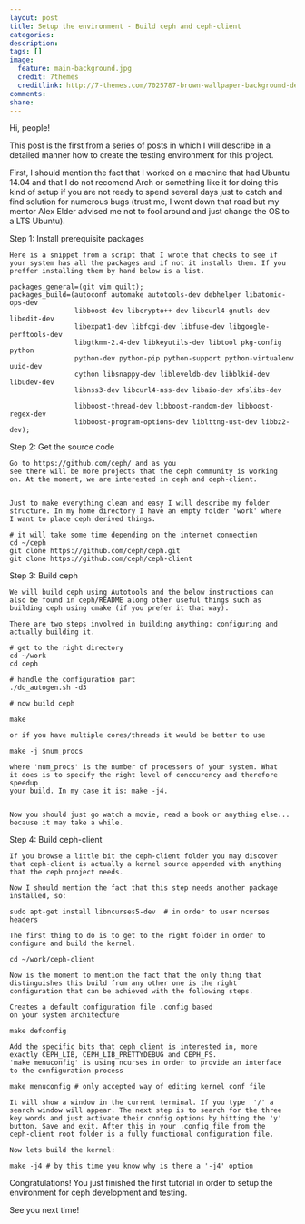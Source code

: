 ```yaml
---
layout: post
title: Setup the environment - Build ceph and ceph-client
categories:
description:
tags: []
image:
  feature: main-background.jpg
  credit: 7themes
  creditlink: http://7-themes.com/7025787-brown-wallpaper-background-dekstop.html
comments:
share:
---
```


Hi, people!


This post is the first from a series of posts in which I will describe
in a detailed manner how to create the testing environment for this
project.

First, I should mention the fact that I worked on a machine that had
Ubuntu 14.04 and that I do not recomend Arch or something like it for
doing this kind of setup if you are not ready to spend several days just
to catch and find solution for numerous bugs (trust me, I went down that
road but my mentor Alex Elder advised me not to fool around and just
change the OS to a LTS Ubuntu).

Step 1: Install prerequisite packages

	Here is a snippet from a script that I wrote that checks to see if
	your system has all the packages and if not it installs them. If you
	preffer installing them by hand below is a list.

	packages_general=(git vim quilt);
	packages_build=(autoconf automake autotools-dev debhelper libatomic-ops-dev
					libboost-dev libcrypto++-dev libcurl4-gnutls-dev libedit-dev
					libexpat1-dev libfcgi-dev libfuse-dev libgoogle-perftools-dev
					libgtkmm-2.4-dev libkeyutils-dev libtool pkg-config python
					python-dev python-pip python-support python-virtualenv uuid-dev
					cython libsnappy-dev libleveldb-dev libblkid-dev libudev-dev
					libnss3-dev libcurl4-nss-dev libaio-dev xfslibs-dev

					libboost-thread-dev libboost-random-dev libboost-regex-dev
					libboost-program-options-dev liblttng-ust-dev libbz2-dev);

Step 2: Get the source code

	Go to https://github.com/ceph/ and as you
	see there will be more projects that the ceph community is working
	on. At the moment, we are interested in ceph and ceph-client.


	Just to make everything clean and easy I will describe my folder
	structure. In my home directory I have an empty folder 'work' where
	I want to place ceph derived things.

	# it will take some time depending on the internet connection
	cd ~/ceph
	git clone https://github.com/ceph/ceph.git
	git clone https://github.com/ceph/ceph-client


Step 3: Build ceph

	We will build ceph using Autotools and the below instructions can
	also be found in ceph/README along other useful things such as
	building ceph using cmake (if you prefer it that way).

	There are two steps involved in building anything: configuring and
	actually building it.

	# get to the right directory
	cd ~/work
	cd ceph

	# handle the configuration part
	./do_autogen.sh -d3 

	# now build ceph

	make

	or if you have multiple cores/threads it would be better to use

	make -j $num_procs

	where 'num_procs' is the number of processors of your system. What
	it does is to specify the right level of conccurency and therefore speedup
	your build. In my case it is: make -j4.


	Now you should just go watch a movie, read a book or anything else...
	because it may take a while.

Step 4: Build ceph-client


	If you browse a little bit the ceph-client folder you may discover
	that ceph-client is actually a kernel source appended with anything
	that the ceph project needs.

	Now I should mention the fact that this step needs another package
	installed, so:

	sudo apt-get install libncurses5-dev  # in order to user ncurses headers

	The first thing to do is to get to the right folder in order to
	configure and build the kernel.

	cd ~/work/ceph-client

	Now is the moment to mention the fact that the only thing that
	distinguishes this build from any other one is the right
	configuration that can be achieved with the following steps.

	Creates a default configuration file .config based
	on your system architecture

	make defconfig

	Add the specific bits that ceph client is interested in, more
	exactly CEPH_LIB, CEPH_LIB_PRETTYDEBUG and CEPH_FS.
	'make menuconfig' is using ncurses in order to provide an interface
	to the configuration process

	make menuconfig # only accepted way of editing kernel conf file

	It will show a window in the current terminal. If you type  '/' a
	search window will appear. The next step is to search for the three
	key words and just activate their config options by hitting the 'y'
	button. Save and exit. After this in your .config file from the
	ceph-client root folder is a fully functional configuration file.

	Now lets build the kernel:

	make -j4 # by this time you know why is there a '-j4' option


Congratulations!
You just finished the first tutorial in order to setup the environment
for ceph development and testing.

See you next time!
